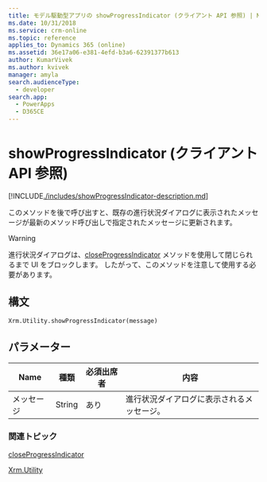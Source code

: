 ```yaml
---
title: モデル駆動型アプリの showProgressIndicator (クライアント API 参照) | Microsoft Docs
ms.date: 10/31/2018
ms.service: crm-online
ms.topic: reference
applies_to: Dynamics 365 (online)
ms.assetid: 36e17a06-e381-4efd-b3a6-62391377b613
author: KumarVivek
ms.author: kvivek
manager: amyla
search.audienceType:
  - developer
search.app:
  - PowerApps
  - D365CE
---
```

# <a name="showprogressindicator-client-api-reference"></a>showProgressIndicator (クライアント API 参照)



[!INCLUDE[./includes/showProgressIndicator-description.md](./includes/showProgressIndicator-description.md)]

このメソッドを後で呼び出すと、既存の進行状況ダイアログに表示されたメッセージが最新のメソッド呼び出しで指定されたメッセージに更新されます。 

>[!WARNING]
>進行状況ダイアログは、[closeProgressIndicator](closeProgressIndicator.md) メソッドを使用して閉じられるまで UI をブロックします。 したがって、このメソッドを注意して使用する必要があります。

## <a name="syntax"></a>構文

`Xrm.Utility.showProgressIndicator(message)`

## <a name="parameters"></a>パラメーター 

|Name |種類​​ |必須出席者 |内容 |
|---|---|---|---|
|メッセージ|String|あり|進行状況ダイアログに表示されるメッセージ。|



### <a name="related-topics"></a>関連トピック

[closeProgressIndicator](closeProgressIndicator.md)

[Xrm.Utility](../xrm-utility.md)  



